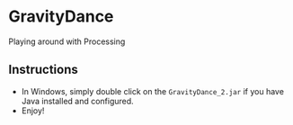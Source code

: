 # GravityDance
Playing around with Processing

## Instructions
- In Windows, simply double click on the `GravityDance_2.jar` if you have Java installed and configured.
- Enjoy!
